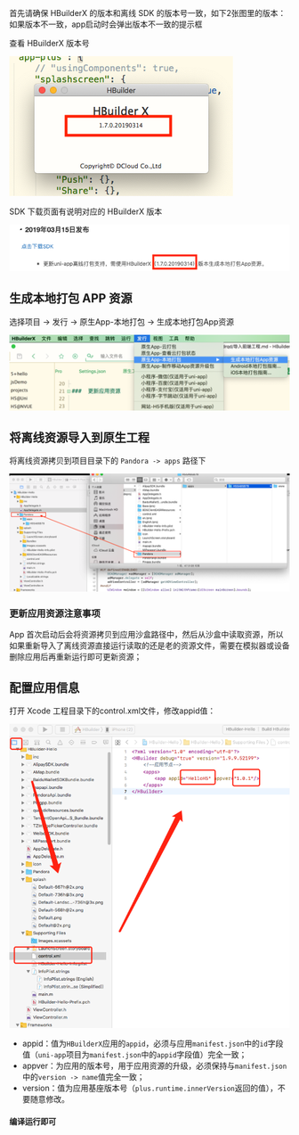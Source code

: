 首先请确保 HBuilderX 的版本和离线 SDK 的版本号一致，如下2张图里的版本：如果版本不一致，app启动时会弹出版本不一致的提示框

查看 HBuilderX 版本号

![HBuilderX版本](imgs/gongbanbeny1.png)

SDK 下载页面有说明对应的 HBuilderX 版本

![sdk版本](imgs/gongbanbeny2.png)

## 生成本地打包 APP 资源

选择项目 -> 发行 -> 原生App-本地打包 -> 生成本地打包App资源

![](imgs/dao7.png)


## 将离线资源导入到原生工程
将离线资源拷贝到项目目录下的 `Pandora -> apps` 路径下

![](imgs/dao1.png)


### 更新应用资源注意事项

App 首次启动后会将资源拷贝到应用沙盒路径中，然后从沙盒中读取资源，所以如果重新导入了离线资源直接运行读取的还是老的资源文件，需要在模拟器或设备删除应用后再重新运行即可更新资源；

## 配置应用信息

打开 Xcode 工程目录下的control.xml文件，修改appid值：

![](imgs/dao9.png)

- appid：值为`HBuilderX`应用的`appid`，必须与应用`manifest.json`中的`id`字段值（`uni-app`项目为`manifest.json`中的`appid`字段值）完全一致；
- appver：为应用的版本号，用于应用资源的升级，必须保持与`manifest.json`中的`version -> name`值完全一致；
- version：值为应用基座版本号（`plus.runtime.innerVersion`返回的值），不要随意修改。

#### 编译运行即可